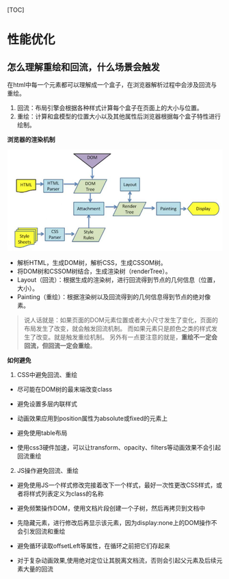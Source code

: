 [TOC]

# 性能优化

## 怎么理解重绘和回流，什么场景会触发

在html中每一个元素都可以理解成一个盒子，在浏览器解析过程中会涉及回流与重绘。

 1. 回流：布局引擎会根据各种样式计算每个盒子在页面上的大小与位置。
 2. 重绘：计算和盒模型的位置大小以及其他属性后浏览器根据每个盒子特性进行绘制。

**浏览器的渲染机制**

![](面试宝典--Img/mmexport1676620001838_20230217154946.jpg)

- 解析HTML，生成DOM树，解析CSS，生成CSSOM树。
- 将DOM树和CSSOM树结合，生成渲染树（renderTree）。
- Layout（回流）：根据生成的渲染树，进行回流得到节点的几何信息（位置，大小）。
- Painting（重绘）：根据渲染树以及回流得到的几何信息得到节点的绝对像素。

> 说人话就是：如果页面的DOM元素位置或者大小尺寸发生了变化，页面的布局发生了改变，就会触发回流机制。
> 而如果元素只是颜色之类的样式发生了改变。就是触发重绘机制。
> 另外有一点要注意的就是，**重绘不一定会回流，但回流一定会重绘**。

**如何避免**

1. CSS中避免回流、重绘

- 尽可能在DOM树的最末端改变class

- 避免设置多层内联样式
- 动画效果应用到position属性为absolute或fixed的元素上
- 避免使用table布局
- 使用css3硬件加速，可以让transform、opacity、filters等动画效果不会引起回流重绘

2. JS操作避免回流、重绘

- 避免使用JS一个样式修改完接着改下一个样式，最好一次性更改CSS样式，或者将样式列表定义为class的名称

- 避免频繁操作DOM，使用文档片段创建一个子树，然后再拷贝到文档中
- 先隐藏元素，进行修改后再显示该元素，因为display:none上的DOM操作不会引发回流和重绘
- 避免循环读取offsetLeft等属性，在循环之前把它们存起来
- 对于复杂动画效果,使用绝对定位让其脱离文档流，否则会引起父元素及后续元素大量的回流
